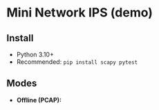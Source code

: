 # Mini Network IPS (demo)

## Install
- Python 3.10+
- Recommended: `pip install scapy pytest`

## Modes
- **Offline (PCAP):**
